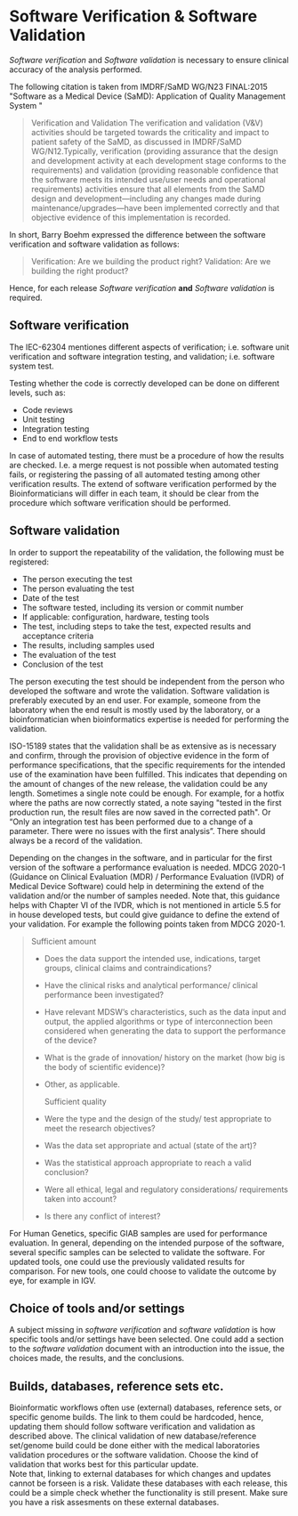 # Software Verification & Software Validation

_Software verification_ and _Software validation_ is necessary to ensure clinical accuracy of the analysis performed.

The following citation is taken from IMDRF/SaMD WG/N23 FINAL:2015 "Software as a Medical Device (SaMD): Application of Quality Management System "

> Verification and Validation
> The verification and validation (V&V) activities should be targeted towards the criticality and impact to patient safety of the SaMD, as discussed in IMDRF/SaMD WG/N12.Typically, verification (providing assurance that the design and development activity at each development stage conforms to the requirements) and validation (providing reasonable confidence that the software meets its intended use/user needs and operational requirements) activities ensure that all elements from the SaMD design and development—including any changes made during maintenance/upgrades—have been implemented correctly and that objective evidence of this implementation is recorded.

In short, Barry Boehm expressed the difference between the software verification and software validation as follows:

> Verification: Are we building the product right?
> Validation: Are we building the right product?

Hence, for each release _Software verification_ **and** _Software validation_ is required. 

## Software verification

The IEC-62304 mentiones different aspects of verification; i.e. software unit verification and software integration testing, and validation; i.e. software system test.

Testing whether the code is correctly developed can be done on different levels, such as:

- Code reviews 
- Unit testing
- Integration testing
- End to end workflow tests

In case of automated testing, there must be a procedure of how the results are checked. I.e. a merge request is not possible when automated testing fails, or registering the passing of all automated testing among other verification results. 
The extend of software verification performed by the Bioinformaticians will differ in each team, it should be clear from the procedure which software verification should be performed. 

## Software validation

In order to support the repeatability of the validation, the following must be registered:

- The person executing the test
- The person evaluating the test
- Date of the test
- The software tested, including its version or commit number
- If applicable: configuration, hardware, testing tools
- The test, including steps to take the test, expected results and acceptance criteria
- The results, including samples used
- The evaluation of the test
- Conclusion of the test

The person executing the test should be independent from the person who developed the software and wrote the validation. Software validation is preferably executed by an end user. For example, someone from the laboratory when the end result is mostly used by the laboratory, or a bioinformatician when bioinformatics expertise is needed for performing the validation. 

ISO-15189 states that the validation shall be as extensive as is necessary and confirm, through the provision of objective evidence in the form of performance specifications, that the specific requirements for the intended use of the examination have been fulfilled. This indicates that depending on the amount of changes of the new release, the validation could be any length. Sometimes a single note could be enough. For example, for a hotfix where the paths are now correctly stated, a note saying "tested in the first production run, the result files are now saved in the corrected path". Or “Only an integration test has been performed due to a change of a parameter. There were no issues with the first analysis”. There should always be a record of the validation.

Depending on the changes in the software, and in particular for the first version of the software a performance evaluation is needed. MDCG 2020-1
(Guidance on Clinical Evaluation (MDR) / Performance Evaluation (IVDR) of Medical Device Software) could help in determining the extend of the validation and/or the number of samples needed. Note that, this guidance helps with Chapter VI of the IVDR, which is not mentioned in article 5.5 for in house developed tests, but could give guidance to define the extend of your validation. 
For example the following points taken from MDCG 2020-1. 

> Sufficient amount
>
> - Does the data support the intended use, indications, target groups, clinical claims and
>   contraindications?
> - Have the clinical risks and analytical performance/ clinical performance been investigated?
> - Have relevant MDSW’s characteristics, such as the data input and output, the applied algorithms
>   or type of interconnection been considered when generating the data to support the performance of
>   the device?
> - What is the grade of innovation/ history on the market (how big is the body of scientific evidence)?
> - Other, as applicable.
>   
>   Sufficient quality
> - Were the type and the design of the study/ test appropriate to meet the research objectives?
> - Was the data set appropriate and actual (state of the art)?
> - Was the statistical approach appropriate to reach a valid conclusion?
> - Were all ethical, legal and regulatory considerations/ requirements taken into account?
> - Is there any conflict of interest?


For Human Genetics, specific GIAB samples are used for performance evaluation. In general, depending on the intended purpose of the software, several specific samples can be selected to validate the software. For updated tools, one could use the previously validated results for comparison. For new tools, one could choose to validate the outcome by eye, for example in IGV.

## Choice of tools and/or settings

A subject missing in _software verification_ and _software validation_ is how specific tools and/or settings have been selected. One could add a section to the _software validation_ document with an introduction into the issue, the choices made, the results, and the conclusions.

## Builds, databases, reference sets etc. 

Bioinformatic workflows often use (external) databases, reference sets, or specific genome builds. The link to them could be hardcoded, hence, updating them should follow software verification and validation as described above. The clinical validation of new database/reference set/genome build could be done either with the medical laboratories validation procedures or the software validation. Choose the kind of validation that works best for this particular update.  
Note that, linking to external databases for which changes and updates cannot be forseen is a risk. Validate these databases with each release, this could be a simple check whether the functionality is still present. Make sure you have a risk assesments on these external databases.  
